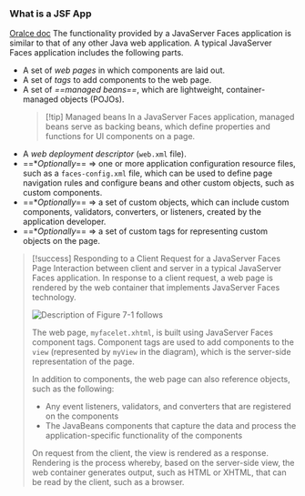 ### What is a JSF App
[Oralce doc](https://docs.oracle.com/javaee/7/tutorial/jsf-intro001.htm#BNAPK)
The functionality provided by a JavaServer Faces application is similar to that of any other Java web application.
A typical JavaServer Faces application includes the following parts.
- A set of *web pages* in which components are laid out.
- A set of *tags* to add components to the web page.
- A set of *==managed beans==*, which are lightweight, container-managed objects (POJOs).
  > [!tip] Managed beans
  > In a JavaServer Faces application, managed beans serve as backing beans, which define properties and functions for UI components on a page.
- A *web deployment descriptor* (`web.xml` file).
- ==\**Optionally*== => one or more application configuration resource files, such as a `faces-config.xml` file, which can be used to define page navigation rules and configure beans and other custom objects, such as custom components.
- ==\**Optionally*== => a set of custom objects, which can include custom components, validators, converters, or listeners, created by the application developer.
- ==\**Optionally*== => a set of custom tags for representing custom objects on the page.


> [!success] Responding to a Client Request for a JavaServer Faces Page
> Interaction between client and server in a typical JavaServer Faces application.
> In response to a client request, a web page is rendered by the web container that implements JavaServer Faces technology.
>
> ![Description of Figure 7-1 follows](https://docs.oracle.com/javaee/7/tutorial/img/jeett_dt_014.png)  
>
>The web page, `myfacelet.xhtml`, is built using JavaServer Faces component tags.
> Component tags are used to add components to the `view` (represented by `myView` in the diagram), which is the server-side representation of the page.
> 
> In addition to components, the web page can also reference objects, such as the following:
> - Any event listeners, validators, and converters that are registered on the components
> - The JavaBeans components that capture the data and process the application-specific functionality of the components
>
>On request from the client, the view is rendered as a response.
>Rendering is the process whereby, based on the server-side view, the web container generates output, such as HTML or XHTML, that can be read by the client, such as a browser.






